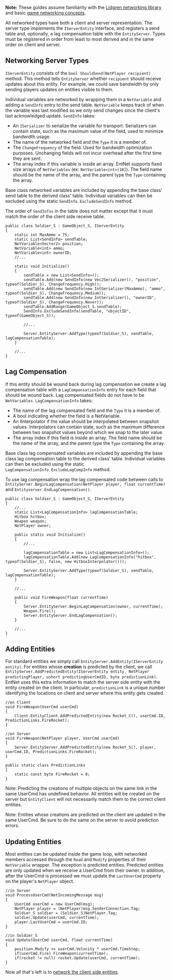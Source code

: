 **Note:** These guides assume familiarity with the [Lidgren networking library](http://code.google.com/p/lidgren-network-gen3/) and basic [game networking concepts](https://developer.valvesoftware.com/wiki/Source_Multiplayer_Networking).

All networked types have both a client and server representation. The server type implements the `IServerEntity` interface, and registers a send table and, optionally, a lag compensation table with the `EntityServer`. Types must be registered in order from least to most derived and in the same order on client and server.

## Networking Server Types ##
`IServerEntity` consists of the `bool ShouldSend(NetPlayer recipient)` method. This method tells `EntityServer` whether `recipient` should receive updates about this entity. For example, we could save bandwidth by only sending players updates on entities visible to them.

Individual variables are networked by wrapping them in a `NetVariable` and adding a `SendInfo` entry to the send table. `NetVariable` keeps track of when the variable was last modified so we only send changes since the client's last acknowledged update. `SendInfo` takes:

  * An `ISerializer` to serialize the variable for transport. Serializers can contain state, such as the maximum value of the field, used to minimize bandwidth usage.
  * The name of the networked field and the `Type` it is a member of.
  * The `ChangeFrequency` of the field. Used for bandwidth optimization purposes. Unchanging fields will not incur overhead after the first time they are sent.
  * The array index if this variable is inside an array. EntNet supports fixed size arrays of `NetVariables` (ex: `NetVariable<int>[10]`). The field name should be the name of the array, and the parent type the `Type` containing the array.

Base class networked variables are included by appending the base class' send table to the derived class' table. Individual variables can then be excluded using the static `SendInfo.ExcludeSendInfo` method.

The order of `SendInfos` in the table does not matter except that it must match the order of the client side receive table.

```
public class Soldier_S : GameObject_S, IServerEntity
{
    static int MaxAmmo = 75;
    static List<SendInfo> sendTable;
    NetVariable<Vector2> position;
    NetVariable<int> ammo;
    NetVariable<int> ownerID;
    //...

    static void Initialize()
    {
        sendTable = new List<SendInfo>();
        sendTable.Add(new SendInfo(new Vec2Serializer(), "position", typeof(Soldier_S), ChangeFrequency.High));
        sendTable.Add(new SendInfo(new IntSerializer(MaxAmmo), "ammo", typeof(Soldier_S), ChangeFrequency.Medium));
        sendTable.Add(new SendInfo(new IntSerializer(), "ownerID", typeof(Soldier_S), ChangeFrequency.Never));
        sendTable.AddRange(GameObject_S.sendTable);
        SendInfo.ExcludeSendInfo(sendTable, "objectID", typeof(GameObject_S));

        //...

        Server.EntityServer.AddType(typeof(Soldier_S), sendTable, lagCompensationTable);
    }

    //...
}
```

## Lag Compensation ##
If this entity should be wound back during lag compensation we create a lag compensation table with a `LagCompensationInfo` entry for each field that should be wound back. Lag compensated fields do not have to be `NetVariables`. `LagCompensationInfo` takes:

  * The name of the lag compensated field and the `Type` it is a member of.
  * A bool indicating whether the field is a NetVariable.
  * An IInterpolator if the value should be interpolated between snapshot values. Interpolators can contain state, such as the maximum difference between two snapshot values beyond which we snap to the later value.
  * The array index if this field is inside an array. The field name should be the name of the array, and the parent type the `Type` containing the array.

Base class lag compensated variables are included by appending the base class lag compensation table to the derived class' table. Individual variables can then be excluded using the static `LagCompensationInfo.ExcludeLagCompInfo` method.

To use lag compensation wrap the lag compensated code between calls to `EntityServer.BeginLagCompensation(NetPlayer player, float currentTime)` and `Entityserver.EndLagCompensation()`.

```
public class Soldier_S : GameObject_S, IServerEntity
{
    //...
    static List<LagCompensationInfo> lagCompensationTable;
    Hitbox hitbox;
    Weapon weapon;
    NetPlayer owner;

    public static void Initialize()
    {
        //...

        lagCompensationTable = new List<LagCompensationInfo>();
        lagCompensationTable.Add(new LagCompensationInfo("hitbox", typeof(Soldier_S), false, new HitboxInterpolator()));

        Server.EntityServer.AddType(typeof(Soldier_S), sendTable, lagCompensationTable);
    }

    //...

    public void FireWeapon(float currentTime)
    {
        Server.EntityServer.BeginLagCompensation(owner, currentTime);
        Weapon.Fire();
        Server.EntityServer.EndLagCompensation();
    }

    //...
}
```

## Adding Entities ##
For standard entities we simply call `EntityServer.AddEntity(IServerEntity entity)`. For entities whose **creation** is predicted by the client, we call `EntityServer.AddPredictedEntity(IServerEntity entity, NetPlayer predictingPlayer, ushort predictingUserCmdID, byte predictionLink)`. EntNet uses this extra information to match the server side entity with the entity created on the client. In particular, `predictionLink` is a unique number identifying the locations on client and server where this entity gets created.

```
//on Client
void FireWeapon(UserCmd userCmd)
{
    Client.EntityClient.AddPredictedEntity(new Rocket_C(), userCmd.ID, PredictionLinks.FireRocket);
}

//on Server
void FireWeapon(NetPlayer player, UserCmd userCmd)
{
    Server.EntityServer.AddPredictedEntity(new Rocket_S(), player, userCmd.ID, PredictionLinks.FireRocket);
}

public static class PredictionLinks
{
    static const byte FireRocket = 0;
}
```

Note: Predicting the creations of multiple objects on the same link in the same UserCmd has undefined behavior. All entities will be created on the server but `EntityClient` will not necessarily match them to the correct client entities.

Note: Entities whose creations are predicted on the client are updated in the same UserCmd. Be sure to do the same on the server to avoid prediction errors.

## Updating Entities ##
Most entities can be updated inside the game loop, with networked members accessed through the `Read` and `Modify` properties of their `NetVariable` wrapper. The exception is predicted entities. Predicted entities are only updated when we receive a UserCmd from their owner. In addition, after the UserCmd is processed we must update the `LastUserCmd` property on the player's `NetPlayer` object.

```
//in Server
void ProcessUserCmd(NetIncomingMessage msg)
{
    UserCmd userCmd = new UserCmd(msg);
    NetPlayer player = (NetPlayer)msg.SenderConnection.Tag;
    Soldier_S soldier = (Soldier_S)NetPlayer.Tag;
    soldier.Update(userCmd, currentTime);
    player.LastUserCmd = userCmd.ID;
}

//in Soldier_S
void Update(UserCmd userCmd, float currentTime)
{
    position.Modify += userCmd.Velocity * userCmd.TimeStep;
    if(userCmd.Fire) FireWeapon(currentTime);
    if(rocket != null) rocket.Update(userCmd, currentTime);
}
```

Now all that's left is to [network the client side entities](Networking_Entities_Client_Side.md).